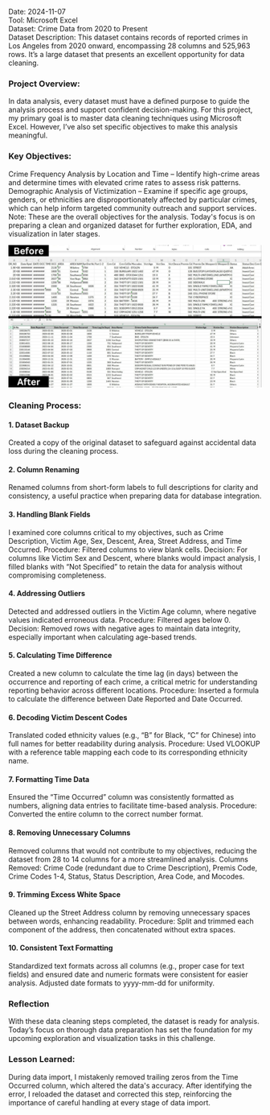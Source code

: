 Date: 2024-11-07<br>
Tool: Microsoft Excel<br>
Dataset: Crime Data from 2020 to Present<br>
Dataset Description: This dataset contains records of reported crimes in Los Angeles from 2020 onward, encompassing 28 columns and 525,963 rows. It’s a large dataset that presents an excellent opportunity for data cleaning.

### Project Overview:
In data analysis, every dataset must have a defined purpose to guide the analysis process and support confident decision-making. For this project, my primary goal is to master data cleaning techniques using Microsoft Excel. However, I’ve also set specific objectives to make this analysis meaningful.

### Key Objectives:

Crime Frequency Analysis by Location and Time – Identify high-crime areas and determine times with elevated crime rates to assess risk patterns.
Demographic Analysis of Victimization – Examine if specific age groups, genders, or ethnicities are disproportionately affected by particular crimes, which can help inform targeted community outreach and support services.
Note: These are the overall objectives for the analysis. Today's focus is on preparing a clean and organized dataset for further exploration, EDA, and visualization in later stages.

![Before and After](https://github.com/ShafiiRJuma/30-Days-Challenge-Data-Analysis/blob/main/BeforeAndAfter1.jpg)

### Cleaning Process:
#### 1. Dataset Backup
Created a copy of the original dataset to safeguard against accidental data loss during the cleaning process.

#### 2. Column Renaming
Renamed columns from short-form labels to full descriptions for clarity and consistency, a useful practice when preparing data for database integration.

#### 3. Handling Blank Fields
I examined core columns critical to my objectives, such as Crime Description, Victim Age, Sex, Descent, Area, Street Address, and Time Occurred.
Procedure: Filtered columns to view blank cells.
Decision: For columns like Victim Sex and Descent, where blanks would impact analysis, I filled blanks with “Not Specified” to retain the data for analysis without compromising completeness.

#### 4. Addressing Outliers
Detected and addressed outliers in the Victim Age column, where negative values indicated erroneous data.
Procedure: Filtered ages below 0.
Decision: Removed rows with negative ages to maintain data integrity, especially important when calculating age-based trends.

#### 5. Calculating Time Difference
Created a new column to calculate the time lag (in days) between the occurrence and reporting of each crime, a critical metric for understanding reporting behavior across different locations.
Procedure: Inserted a formula to calculate the difference between Date Reported and Date Occurred.

#### 6. Decoding Victim Descent Codes
Translated coded ethnicity values (e.g., “B” for Black, “C” for Chinese) into full names for better readability during analysis.
Procedure: Used VLOOKUP with a reference table mapping each code to its corresponding ethnicity name.

#### 7. Formatting Time Data
Ensured the “Time Occurred” column was consistently formatted as numbers, aligning data entries to facilitate time-based analysis.
Procedure: Converted the entire column to the correct number format.

#### 8. Removing Unnecessary Columns
Removed columns that would not contribute to my objectives, reducing the dataset from 28 to 14 columns for a more streamlined analysis.
Columns Removed: Crime Code (redundant due to Crime Description), Premis Code, Crime Codes 1-4, Status, Status Description, Area Code, and Mocodes.

#### 9. Trimming Excess White Space
Cleaned up the Street Address column by removing unnecessary spaces between words, enhancing readability.
Procedure: Split and trimmed each component of the address, then concatenated without extra spaces.

#### 10. Consistent Text Formatting
Standardized text formats across all columns (e.g., proper case for text fields) and ensured date and numeric formats were consistent for easier analysis. Adjusted date formats to yyyy-mm-dd for uniformity.

### Reflection
With these data cleaning steps completed, the dataset is ready for analysis. Today’s focus on thorough data preparation has set the foundation for my upcoming exploration and visualization tasks in this challenge.

### Lesson Learned:
During data import, I mistakenly removed trailing zeros from the Time Occurred column, which altered the data's accuracy. After identifying the error, I reloaded the dataset and corrected this step, 
reinforcing the importance of careful handling at every stage of data import.

